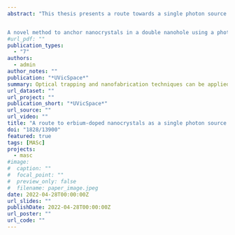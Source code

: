 ```yaml
---
abstract: "This thesis presents a route towards a single photon source based on erbium-doped nanocrystals, fabricated with methods that use double nanohole optical tweezers. Single photon sources are an exciting quantum technology and erbium is good candidate as it emits in the low-loss fiber optic C-band, but it is a weak emitter. Double nanohole apertures can be designed with plasmonic resonances to enhance the local electric field. In this thesis, double nanohole optical tweezers are used to isolate and enhance the emission of erbium-doped nanocrystals, with the tuned geometry showing a factor of 50 additional enhancement over rectangular apertures. With the enhanced emission, nanocrystals with discrete levels of erbium emitters are detected and isolated in real-time, based on their level of emission. This real-time process demonstrates a major improvement over typical post-processing approaches.


A novel method to anchor nanocrystals in a double nanohole using a photochemical thiol reaction was investigated which yielded 40% of nanoparticles anchoring within 2 μm of the DNH, with 5% inside. This is useful as otherwise the trapping laser must be maintained to keep the nanocrystal in the trap. Another challenge is coupling to an optical fiber, for which a method to combine trapping and coupling was explored. Colloidal pattern transfer is presented as a low-cost fabrication method for nanoaperture optical fiber tweezers, with fiber-based trapping demonstrated using 40 nm polystyrene nanospheres and hexagonal boron nitride. The preliminary results from these methods show great potential, and with further refinement they may lead towards a method to fabricate a low-cost fiber-coupled single photon source based on erbium-doped nanocrystals."
#url_pdf: ""
publication_types:
  - "7"
authors:
  - admin
author_notes: ""
publication: "*UVicSpace*"
summary: Optical trapping and nanofabrication techniques can be applied with novel chemical methods to develop new devices that can be explored for quantum communication applications.
url_dataset: ""
url_project: ""
publication_short: "*UVicSpace*"
url_source: ""
url_video: ""
title: "A route to erbium-doped nanocrystals as a single photon source using double nanohole optical tweezers"
doi: "1828/13900"
featured: true
tags: [MASc]
projects:
  - masc
#image:
#  caption: ""
#  focal_point: ""
#  preview_only: false
#  filename: paper_image.jpeg
date: 2022-04-28T00:00:00Z
url_slides: ""
publishDate: 2022-04-28T00:00:00Z
url_poster: ""
url_code: ""
---
```

